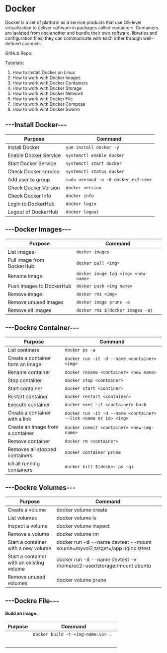 # Docker
Docker is a set of platform as a service products that use OS-level virtualization to deliver software in packages called containers. Containers are isolated from one another and bundle their own software, libraries and configuration files; they can communicate with each other through well-defined channels.

GitHub Repo: 

Tutorials:
1. How to Install Docker on Linux
2. How to work with Docker Images
3. How to work with Docker Containers
4. How to work with Docker Storage
5. How to work with Docker Network
6. How to work with Docker File
7. How to work with Docker Compose
8. How to work wiht Docker Swarm


## ---Install Docker---

| Purpose | Command |
| --- | --- |
| Install Docker | ```yum install docker -y``` |
| Enable Docker Service | ```systemctl enable docker``` |
| Start Docker Service | ```systemctl start docker``` |
| Check Docker service | ```systemctl status docker``` |
| Add user to group | ```sudo usermod -a -G docker ec2-user``` |
| Check Docker Version | ```docker version``` |
| Check Docker Info | ```docker info``` |
| Login to DockerHub | ```docker login```|
| Logout of DockerHub| ```docker logout```|



## ---Docker Images---
| Purpose | Command |
| --- | --- |
| List images | ```docker images``` |
| Pull image from DockerHub | ```docker pull <img>``` |
| Rename image | ```docker image tag <img> <new-name>``` |
| Push images to DockerHub | ```docker push <img name>``` |
| Remove image | ```docker rmi <img>``` |
| Remove unused images | ```docker image prune -a``` |
| Remove all images | ```docker rmi $(docker images -q)```|


## ---Dockre Container---
| Purpose | Command |
| --- | --- |
| List continers | ```docker ps -a``` |
| Create a container form an image | ```docker run -it -d --name <container> <img>``` |
| Rename container | ```docker rename <container> <new name>``` |
| Stop container | ```docker stop <container>``` |
| Start container | ```docker start <continer>``` |
| Restart container | ```docker restart <container>``` |
| Execute container | ```docker exec -it <container> bash``` |
| Create a container with a link | ```docker run -it -d --name <container> --link <name or id> <img>``` |
| Create an image from a container | ```docker commit <container> <new-img-name>``` |
| Remove container | ```docker rm <container>``` |
| Removes all stopped containers | ```docker container prune``` |
| kill all running containers | ```docker kill $(docker ps -q)``` |


## ---Dockre Volumes---
| Purpose | Command |
| --- | --- |
| Create a volume | docker volume create <vol name> |
| List volumes | docker volume ls |
| Inspect a volume | docker volume inspect <vol name> |
| Remove a volume | docker volume rm <vol name> |
| Start a container with a new volume | docker run -d --name devtest --mount source=myvol2,target=/app nginx:latest |
| Start a container with an existing volume | docker run -d --name devtest -v /home/ec2-user/storage:/mount ubuntu |
| Remove unused volumes| docker volume prune|

## ---Dockre File---
#### Build an image:
| Purpose | Command |
| --- | --- |
| | ```docker build -t <img-name:v1> . ``` |
| | |
| | |
| | |
| | |
| | |




















